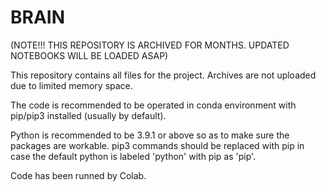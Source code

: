 # BRAIN
(NOTE!!! THIS REPOSITORY IS ARCHIVED FOR MONTHS. UPDATED NOTEBOOKS WILL BE LOADED ASAP)

This repository contains all files for the project. Archives are not uploaded due to limited memory space.

The code is recommended to be operated in conda environment with pip/pip3 installed (usually by default). 

Python is recommended to be 3.9.1 or above so as to make sure the packages are workable. pip3 commands should be replaced with pip in case the default python is labeled 'python' with pip as 'pip'.

Code has been runned by Colab.
